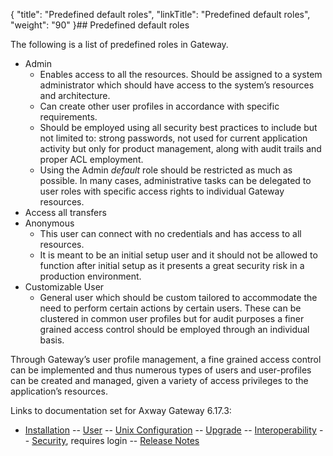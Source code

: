 {
    "title": "Predefined default roles",
    "linkTitle": "Predefined default roles",
    "weight": "90"
}## Predefined default roles

The following is a list of predefined roles in Gateway.

-   Admin
    -   Enables access to all the resources. Should be assigned to a system administrator which should have access to the system’s resources and architecture.
    -   Can create other user profiles in accordance with specific requirements.
    -   Should be employed using all security best practices to include but not limited to: strong passwords, not used for current application activity but only for product management, along with audit trails and proper ACL employment.
    -   Using the Admin *default* role should be restricted as much as possible. In many cases, administrative tasks can be delegated to user roles with specific access rights to individual <span class="mc-variable suite_variables.GatewayName variable">Gateway</span> resources.
-   Access all transfers
-   Anonymous
    -   This user can connect with no credentials and has access to all resources.
    -   It is meant to be an initial setup user and it should not be allowed to function after initial setup as it presents a great security risk in a production environment.
-   Customizable User
    -   General user which should be custom tailored to accommodate the need to perform certain actions by certain users. These can be clustered in common user profiles but for audit purposes a finer grained access control should be employed through an individual basis.

Through Gateway’s user profile management, a fine grained access control can be implemented and thus numerous types of users and user-profiles can be created and managed, given a variety of access privileges to the application’s resources.

Links to documentation set for Axway Gateway <span class="mc-variable axway_variables.Release_Number variable">6.17.3</span>:

-   [Installation](#) -- [User](#) -- [Unix Configuration](#) -- [Upgrade](#) -- [Interoperability](#) -- [Security](#), requires login -- [Release Notes](#)
